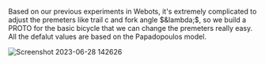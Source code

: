 Based on our previous experiments in Webots, it's extremely complicated to adjust the premeters like trail c and fork angle $&lambda;$, so we build a PROTO for the basic bicycle that we can change the premeters really easy. All the defalut values are based on the Papadopoulos model.



![Screenshot 2023-06-28 142626](https://github.com/wenjia123/Bicycle_robot/assets/97308209/474cf359-0828-4b3d-922e-3e29746008ba)
